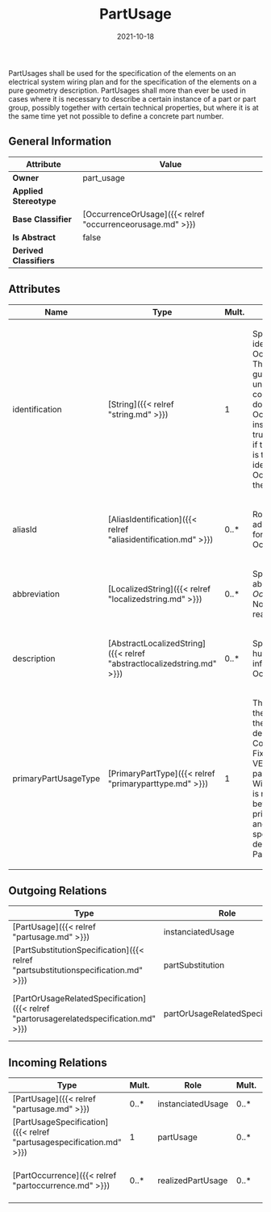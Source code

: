 ﻿---
title: PartUsage
toc: false
type: specs
date: "2021-10-18"
draft: false
specification: VEC
version: 1.2.1
documentType: "Recommendation"
elementType: Class
classes:
  - PartUsage
menu_name: vec-1.2.1
---
<p> PartUsages shall be used for the specification of the elements on an electrical system wiring plan and for the specification of the elements on a pure geometry description. PartUsages shall more than ever be used in cases where it is necessary to describe a certain instance of a part or part group, possibly together with certain technical properties, but where it is at the same time yet not possible to define a concrete part number.      </p>

## General Information

| Attribute               | Value |
|-------------------------|-------|
| **Owner**               | part_usage |
| **Applied Stereotype**  |   |
| **Base Classifier**     | [OccurrenceOrUsage]({{< relref "occurrenceorusage.md" >}})<br/>  |
| **Is Abstract**         | false |
| **Derived Classifiers** |   |

## Attributes
|  Name  |  Type  |  Mult.  |  Description  |  Owning Classifier  |
|--------|--------|---------|---------------|--------------|
|identification | [String]({{< relref "string.md" >}}) | 1 | <p> Specifies a unique identification of the OccurrenceOrUsage. The identification is guaranteed to be unique within the context. For all VEC-documents an OccurrenceOrUsage-instance can be trusted to be the same if the context-instance is the same and the identification of the OccurrenceOrUsage is the same.      </p> | [OccurrenceOrUsage]({{< relref "occurrenceorusage.md" >}}) |
|aliasId | [AliasIdentification]({{< relref "aliasidentification.md" >}}) | 0..* | <p> Room to specify additional identifiers for the OccurrenceOrUsage.      </p> | [OccurrenceOrUsage]({{< relref "occurrenceorusage.md" >}}) |
|abbreviation | [LocalizedString]({{< relref "localizedstring.md" >}}) | 0..* | <p> Specifies an abbreviation of the <i>OccurrenceOrUsage</i>. Normally this a human readable short name.      </p> | [OccurrenceOrUsage]({{< relref "occurrenceorusage.md" >}}) |
|description | [AbstractLocalizedString]({{< relref "abstractlocalizedstring.md" >}}) | 0..* | <p> Specifies additional, human readable information about the OccurrenceOrUsage.      </p> | [OccurrenceOrUsage]({{< relref "occurrenceorusage.md" >}}) |
|primaryPartUsageType | [PrimaryPartType]({{< relref "primaryparttype.md" >}}) | 1 | <p>The primary type of the PartUsage defines the type of the described part (e.g. ConnectorHousing, Fixing, etc.) Since the VEC supports dual use parts (e.g. Fixing &amp; WireProtection) there is no direct connection between the primaryPartUsageType and the allowed specifications for the description of a PartUsage.  </p> | [PartUsage]({{< relref "partusage.md" >}}) |

## Outgoing Relations
|    Type  |   Role   |   Mult.   |   Mult.   |   Description   |
|----------|----------|-----------|-----------|-----------------|
| [PartUsage]({{< relref "partusage.md" >}}) | instanciatedUsage | 0..* | 0..* |  |
| [PartSubstitutionSpecification]({{< relref "partsubstitutionspecification.md" >}}) | partSubstitution | 0..1 |  |  |
| [PartOrUsageRelatedSpecification]({{< relref "partorusagerelatedspecification.md" >}}) | partOrUsageRelatedSpecification | 0..* | 0..* | References the PartOrUsageRelatedSpecification(s) that describe the PartOrUsageRelatedSpecification.  KBLFRM-399 |
##  Incoming Relations
|    Type  |   Mult.  |   Role    |   Mult.   |   Description  |
|----------|----------|-----------|-----------|----------------|
| [PartUsage]({{< relref "partusage.md" >}}) | 0..* | instanciatedUsage | 0..* |  |
| [PartUsageSpecification]({{< relref "partusagespecification.md" >}}) | 1 | partUsage | 0..* | Specifies the PartUsages defined by the PartUsageSpecification. |
| [PartOccurrence]({{< relref "partoccurrence.md" >}}) | 0..* | realizedPartUsage | 0..* | References the PartUsages that are realized by the PartOccurrence. |
